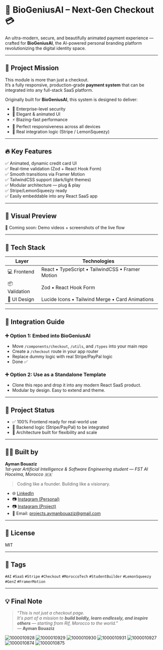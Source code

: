# 🧠 BioGeniusAI – Next-Gen Checkout 💳

An ultra-modern, secure, and beautifully animated payment experience — crafted for **BioGeniusAI**, the AI-powered personal branding platform revolutionizing the digital identity space.

---

## 🎯 Project Mission

This module is more than just a checkout.  
It’s a fully responsive, production-grade **payment system** that can be integrated into any full-stack SaaS platform.

Originally built for **BioGeniusAI**, this system is designed to deliver:

- 🔐 Enterprise-level security  
- 🎨 Elegant & animated UI  
- ⚡️ Blazing-fast performance  
- 📱 Perfect responsiveness across all devices  
- 💼 Real integration logic (Stripe / LemonSqueezy)

---

## 🔥 Key Features

✅ Animated, dynamic credit card UI  
✅ Real-time validation (Zod + React Hook Form)  
✅ Smooth transitions via Framer Motion  
✅ TailwindCSS support (dark/light themes)  
✅ Modular architecture — plug & play  
✅ Stripe/LemonSqueezy ready  
✅ Easily embeddable into any React SaaS app

---

## 📸 Visual Preview

🚧 Coming soon: Demo videos + screenshots of the live flow

---

## 🧠 Tech Stack

| Layer        | Technologies                                                                 |
|--------------|------------------------------------------------------------------------------|
| 💻 Frontend   | React • TypeScript • TailwindCSS • Framer Motion                            |
| 📦 Validation | Zod • React Hook Form                                                       |
| 🎨 UI Design  | Lucide Icons • Tailwind Merge • Card Animations                             |

---

## 🧩 Integration Guide

### ➕ Option 1: Embed into **BioGeniusAI**
- Move `/components/checkout`, `/utils`, and `/types` into your main repo
- Create a `/checkout` route in your app router
- Replace dummy logic with real Stripe/PayPal logic
- Done ✅

### ➕ Option 2: Use as a **Standalone Template**
- Clone this repo and drop it into any modern React SaaS product.
- Modular by design. Easy to extend and theme.

---

## 🚀 Project Status

- ✅ 100% Frontend ready for real-world use  
- 🔄 Backend logic (Stripe/PayPal) to be integrated  
- 🧱 Architecture built for flexibility and scale

---

## 🧑‍💻 Built by

**Ayman Bouaziz**  
_1st-year Artificial Intelligence & Software Engineering student — FST Al Hoceima, Morocco 🇲🇦_

> Coding like a founder. Building like a visionary.

- 🌐 [LinkedIn](https://www.linkedin.com/in/ayman-bouaziz-7ab181349)  
- 📷 [Instagram (Personal)](https://www.instagram.com/aymancoder19)  
- 📷 [Instagram (Project)](https://www.instagram.com/biogeniusai)  
- 📧 Email: projects.aymanbouaziz@gmail.com

---

## 🔐 License

MIT

---

## 📌 Tags

`#AI` `#SaaS` `#Stripe` `#Checkout` `#MoroccoTech` `#StudentBuilder` `#LemonSqueezy` `#GenZ` `#FramerMotion`

---

## 💡 Final Note

> _“This is not just a checkout page.  
> It's part of a mission to **build boldly, learn endlessly, and inspire others** — starting from Rif, Morocco to the world.”_  
> — **Ayman Bouaziz**

![1000010928](https://github.com/user-attachments/assets/0c0a8128-cb84-4ef9-b610-4559d840ddf8)
![1000010929](https://github.com/user-attachments/assets/b2cff32e-c354-4b0e-b4a9-88561a599e0b)
![1000010930](https://github.com/user-attachments/assets/9a90109a-bcec-4ac8-a261-d3f48a7c0ff7)
![1000010931](https://github.com/user-attachments/assets/1d0c872d-6fd7-47d8-8800-aaa44334a8c2)
![1000010927](https://github.com/user-attachments/assets/a68d5694-53e2-4bee-9464-39ec5165e6b3)
![1000010874](https://github.com/user-attachments/assets/261404d9-b9e6-4bed-aeee-d31c45c49b83)
![1000010875](https://github.com/user-attachments/assets/48a2d60e-57e7-423f-9a49-fe66936ab61f)

